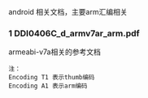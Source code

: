 
android 相关文档，主要arm汇编相关

### 1 DDI0406C_d_armv7ar_arm.pdf

armeabi-v7a相关的参考文档

    注：
    Encoding T1 表示thumb编码
    Encoding A1 表示arm编码 

